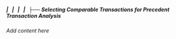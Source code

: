 ##### |   |   |   |   ├── Selecting Comparable Transactions for Precedent Transaction Analysis

*Add content here*